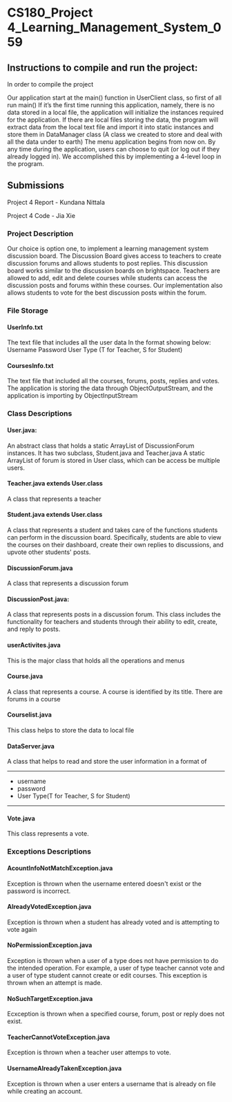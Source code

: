 # CS180_Project 4_Learning_Management_System_059

## Instructions to compile and run the project:

In order to compile the project

Our application start at the main() function in UserClient class, so first of all run main()
If it’s the first time running this application, namely, there is no data stored in a local file, the application will initialize the instances required for the application. If there are local files storing the data, the program will extract data from the local text file and import it into static instances and store them in DataManager class (A class we created to store and deal with all the data under to earth)
The menu application begins from now on. By any time during the application, users can choose to quit (or log out if they already logged in). We accomplished this by implementing a 4-level loop in the program.


## Submissions

Project 4 Report - Kundana Nittala

Project 4 Code - Jia Xie

### Project Description
Our choice is option one, to implement a learning management system discussion board. The Discussion Board gives access to teachers to create discussion forums and allows students to post replies. This discussion board works similar to the discussion boards on brightspace. Teachers are allowed to add, edit and delete courses while students can access the discussion posts and forums within these courses. Our implementation also allows students to vote for the best discussion posts within the forum.

### File Storage

#### UserInfo.txt
The text file that includes all the user data
In the format showing below:
Username
Password
User Type (T for Teacher, S for Student)


#### CoursesInfo.txt
The text file that included all the courses, forums, posts, replies and votes.
The application is storing the data through ObjectOutputStream, and the application is importing by ObjectInputStream


### Class Descriptions

#### User.java:
An abstract class that holds a static ArrayList of DiscussionForum instances.
It has two subclass, Student.java and Teacher.java
A static ArrayList of forum is stored in User class, which can be access be multiple users.
#### Teacher.java extends User.class
A class that represents a teacher

#### Student.java extends User.class
A class that represents a student and takes care of the functions students can perform in the discussion board. Specifically, students are able to view the courses on their dashboard, create their own replies to discussions, and upvote other students' posts.

#### DiscussionForum.java
A class that represents a discussion forum

#### DiscussionPost.java:
A class that represents posts in a discussion forum. This class includes the functionality for teachers and students through their ability to edit, create, and reply to posts.

#### userActivites.java
This is the major class that holds all the operations and menus

#### Course.java
A class that represents a course. A course is identified by its title. There are forums in a course

#### Courselist.java
This class helps to store the data to local file

#### DataServer.java
A class that helps to read and store the user information in a format of
 * ************************************
 * username
 * password
 * User Type(T for Teacher, S for Student)
 * ************************************

#### Vote.java
This class represents a vote.

### Exceptions Descriptions

#### AcountInfoNotMatchException.java
Exception is thrown when the username entered doesn't exist or the password is incorrect.

#### AlreadyVotedException.java
Exception is thrown when a student has already voted and is attempting to vote again

#### NoPermissionException.java
Exception is thrown when a user of a type does not have permission to do the intended operation. For example, a user of type teacher cannot vote and a user of type student cannot create or edit courses. This exception is thrown when an attempt is made.

#### NoSuchTargetException.java
Ecxception is thrown when a specified course, forum, post or reply does not exist.

#### TeacherCannotVoteException.java
Exception is thrown when a teacher user attemps to vote.

#### UsernameAlreadyTakenException.java
Exception is thrown when a user enters a username that is already on file while creating an account.


